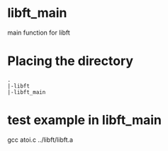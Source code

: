 # libft_main
main function for libft

# Placing the directory
```
.
|-libft
|-libft_main
```
# test example in libft_main
gcc atoi.c ../libft/libft.a
